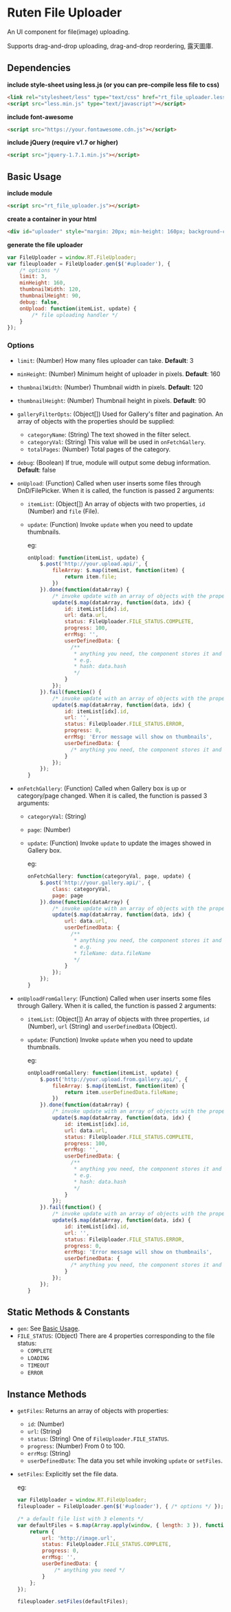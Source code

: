 # Ruten File Uploader

An UI component for file(image) uploading.

Supports drag-and-drop uploading, drag-and-drop reordering, 露天圖庫.

## Dependencies

**include style-sheet using less.js (or you can pre-compile less file to css)**
```html
<link rel="stylesheet/less" type="text/css" href="rt_file_uploader.less" />
<script src="less.min.js" type="text/javascript"></script>
```

**include font-awesome**
```html
<script src="https://your.fontawesome.cdn.js"></script>
```

**include jQuery (require v1.7 or higher)**
```html
<script src="jquery-1.7.1.min.js"></script>
```

## Basic Usage

**include module**
```html
<script src="rt_file_uploader.js"></script>
```

**create a container in your html**
```html
<div id="uploader" style="margin: 20px; min-height: 160px; background-color: #f3f3f3;"></div>
```

**generate the file uploader**

```javascript
var FileUploader = window.RT.FileUploader;
var fileuploader = FileUploader.gen($('#uploader'), {
    /* options */
    limit: 3,
    minHeight: 160,
    thumbnailWidth: 120,
    thumbnailHeight: 90,
    debug: false,
    onUpload: function(itemList, update) {
        /* file uploading handler */
    }
});
```

### Options

* `limit`: (Number) How many files uploader can take. **Default**: 3
* `minHeight`: (Number) Minimum height of uploader in pixels. **Default**: 160
* `thumbnailWidth`: (Number) Thumbnail width in pixels. **Default**: 120
* `thumbnailHeight`: (Number) Thumbnail height in pixels. **Default**: 90
* `galleryFilterOpts`: (Object[]) Used for Gallery's filter and pagination. An array of objects with the properties should be supplied:
    * `categoryName`: (String) The text showed in the filter select.
    * `categoryVal`: (String) This value will be used in `onFetchGallery`.
    * `totalPages`: (Number) Total pages of the category.
* `debug`: (Boolean) If true, module will output some debug information. **Default**: false
* `onUpload`: (Function) Called when user inserts some files through DnD/FilePicker. When it is called, the function is passed 2 arguments: 
    * `itemList`: (Object[]) An array of objects with two properties, `id` (Number) and `file` (File).
    * `update`: (Function) Invoke `update` when you need to update thumbnails.

        eg:

        ```javascript
        onUpload: function(itemList, update) {
            $.post('http://your.upload.api/', {
                fileArray: $.map(itemList, function(item) {
                    return item.file;
                })
            }).done(function(dataArray) {
                /* invoke update with an array of objects with the properties: */
                update($.map(dataArray, function(data, idx) {
                    id: itemList[idx].id,
                    url: data.url,
                    status: FileUploader.FILE_STATUS.COMPLETE,
                    progress: 100,
                    errMsg: '',
                    userDefinedData: {
                      /**
                       * anything you need, the component stores it and pass it back to you on `getFiles`
                       * e.g.
                       * hash: data.hash
                       */
                    }
                });
            }).fail(function() {
                /* invoke update with an array of objects with the properties: */
                update($.map(dataArray, function(data, idx) {
                    id: itemList[idx].id,
                    url: '',
                    status: FileUploader.FILE_STATUS.ERROR,
                    progress: 0,
                    errMsg: 'Error message will show on thumbnails',
                    userDefinedData: {
                      /* anything you need, the component stores it and pass it back to you on `getFiles` */
                    }
                });
            });
        }
        ```

* `onFetchGallery`: (Function) Called when Gallery box is up or category/page changed. When it is called, the function is passed 3 arguments: 
    * `categoryVal`: (String)
    * `page`: (Number)
    * `update`: (Function) Invoke `update` to update the images showed in Gallery box.

        eg:

        ```javascript
        onFetchGallery: function(categoryVal, page, update) {
            $.post('http://your.gallery.api/', {
                class: categoryVal,
                page: page
            }).done(function(dataArray) {
                /* invoke update with an array of objects with the properties: */
                update($.map(dataArray, function(data, idx) {
                    url: data.url,
                    userDefinedData: {
                      /**
                       * anything you need, the component stores it and pass it back to you on `onUploadFromGallery`
                       * e.g.
                       * fileName: data.fileName
                       */
                    }
                });
            });
        }
        ```

* `onUploadFromGallery`: (Function) Called when user inserts some files through Gallery. When it is called, the function is passed 2 arguments: 
    * `itemList`: (Object[]) An array of objects with three properties, `id` (Number), `url` (String) and `userDefinedData` (Object).
    * `update`: (Function) Invoke `update` when you need to update thumbnails.

        eg:

        ```javascript
        onUploadFromGallery: function(itemList, update) {
            $.post('http://your.upload.from.gallery.api/', {
                fileArray: $.map(itemList, function(item) {
                    return item.userDefinedData.fileName;
                })
            }).done(function(dataArray) {
                /* invoke update with an array of objects with the properties: */
                update($.map(dataArray, function(data, idx) {
                    id: itemList[idx].id,
                    url: data.url,
                    status: FileUploader.FILE_STATUS.COMPLETE,
                    progress: 100,
                    errMsg: '',
                    userDefinedData: {
                      /**
                       * anything you need, the component stores it and pass it back to you on `getFiles`
                       * e.g.
                       * hash: data.hash
                       */
                    }
                });
            }).fail(function() {
                /* invoke update with an array of objects with the properties: */
                update($.map(dataArray, function(data, idx) {
                    id: itemList[idx].id,
                    url: '',
                    status: FileUploader.FILE_STATUS.ERROR,
                    progress: 0,
                    errMsg: 'Error message will show on thumbnails',
                    userDefinedData: {
                      /* anything you need, the component stores it and pass it back to you on `getFiles` */
                    }
                });
            });
        }
        ```

## Static Methods & Constants

* `gen`: See [Basic Usage](#basic-usage).
* `FILE_STATUS`: (Object) There are 4 properties corresponding to the file status:
    * `COMPLETE`
    * `LOADING`
    * `TIMEOUT`
    * `ERROR`

## Instance Methods

* `getFiles`: Returns an array of objects with properties:
    * `id`: (Number)
    * `url`: (String)
    * `status`: (String) One of `FileUploader.FILE_STATUS`.
    * `progress`: (Number) From 0 to 100.
    * `errMsg`: (String)
    * `userDefinedDate`: The data you set while invoking `update` or `setFiles`.
* `setFiles`: Explicitly set the file data.

    eg:

    ```javascript
    var FileUploader = window.RT.FileUploader;
    fileuploader = FileUploader.gen($('#uploader'), { /* options */ });
    
    /* a default file list with 3 elements */
    var defaultFiles = $.map(Array.apply(window, { length: 3 }), function() {
        return {
            url: 'http://image.url',
            status: FileUploader.FILE_STATUS.COMPLETE,
            progress: 0,
            errMsg: '',
            userDefinedData: {
                /* anything you need */
            }
        };
    });

    fileuploader.setFiles(defaultFiles);
    ```
